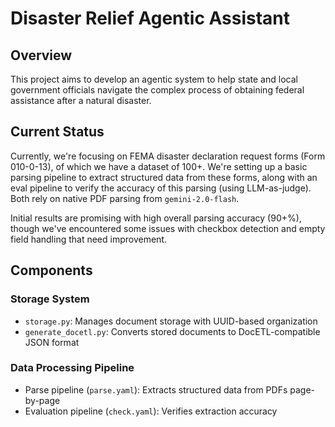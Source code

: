 # Disaster Relief Agentic Assistant

## Overview
This project aims to develop an agentic system to help state and local government officials navigate the complex process of obtaining federal assistance after a natural disaster.

## Current Status
Currently, we're focusing on FEMA disaster declaration request forms (Form 010-0-13), of which we have a dataset of 100+. We're setting up a basic parsing pipeline to extract structured data from these forms, along with an eval pipeline to verify the accuracy of this parsing (using LLM-as-judge). Both rely on native PDF parsing from `gemini-2.0-flash`.

Initial results are promising with high overall parsing accuracy (90+%), though we've encountered some issues with checkbox detection and empty field handling that need improvement.

## Components
### Storage System
- `storage.py`: Manages document storage with UUID-based organization
- `generate_docetl.py`: Converts stored documents to DocETL-compatible JSON format
### Data Processing Pipeline
- Parse pipeline (`parse.yaml`): Extracts structured data from PDFs page-by-page
- Evaluation pipeline (`check.yaml`): Verifies extraction accuracy
